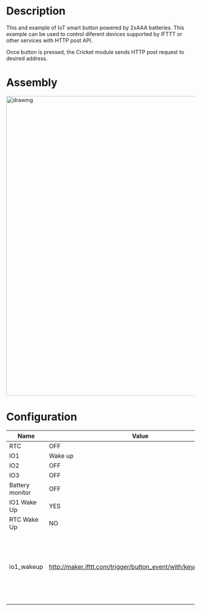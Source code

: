 # Description
This and example of IoT smart button powered by 2xAAA batteries.
This example can be used to control diferent devices supported by IFTTT or other services with HTTP post API.

Once button is pressed, the Cricket module sends HTTP post request to desired address.

# Assembly

<img src="https://github.com/thingsonedge/cricket/blob/master/examples/iot_button_fritzing.png" alt="drawing" width="800"/>

# Configuration


|Name   | Value | Notes |
|---|---|---|
|RTC| OFF | |<br>
|IO1| Wake up | |<br>
|IO2| OFF | |
|IO3| OFF | |
|Battery monitor| OFF | |
|IO1 Wake Up| YES | |
|RTC Wake Up| NO | |
|io1_wakeup| http://maker.ifttt.com/trigger/button_event/with/key/xxxxxxxxxxx | Leave data empty, this must be taken from Webhooks from IFTTT
||||

